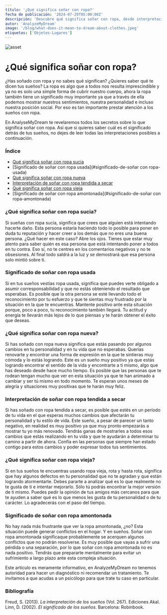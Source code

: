 ```yaml
---
título: '¿Qué significa soñar con ropa?'
fecha de publicación: '2024-07-29T05:00:00Z'
descripción: 'Descubre qué significa soñar con ropa, desde interpretaciones de ropa sucia hasta ropa nueva amontonada.'
autor: 'AnalyzeMyDream'
image: '/blog/what-does-it-mean-to-dream-about-clothes.jpeg'
etiquetas: ['Objetos-Lugares']
---
```


![asset](/blog/what-does-it-mean-to-dream-about-clothes.jpeg)

# ¿Qué significa soñar con ropa?

¿Has soñado con ropa y no sabes qué significan? ¿Quieres saber qué te dicen tus sueños? La ropa es algo que a todos nos resulta imprescindible y ya no es solo una simple forma de cubrir nuestro cuerpo, ahora la ropa también tiene un significado muy importante ya que a través de ella podemos mostrar nuestros sentimientos, nuestra personalidad e incluso nuestra posición social. Por eso es tan importante prestar atención a los sueños con ropa.

En AnalyseMyDream te revelaremos todos los secretos sobre lo que significa soñar con ropa. Así que si quieres saber cuál es el significado detrás de tus sueños, no dejes de leer todas las interpretaciones posibles a continuación.

### Índice

- [Qué significa soñar con ropa sucia](#que-significa-soñar-con-ropa-sucia)
- [Significado de soñar con ropa usada](#significado-de-soñar con ropa-usada)
- [Qué significa soñar con ropa nueva](#que-significa-soñar-con-ropa-nueva)
- [Interpretación de soñar con ropa tendida a secar](#interpretación-de-soñar-con-ropa-tendida)
- [Qué significa soñar con ropa vieja](#que-significa-soñar-con-ropa-vieja)
- [Significado de soñar con ropa amontonada](#significado-de-soñar con ropa-amontonada)

### ¿Qué significa soñar con ropa sucia?

Si sueñas con ropa sucia, significa que crees que alguien está intentando hacerte daño. Esta persona estaría haciendo todo lo posible para poner en duda tu reputación y hacer creer a los demás que no eres una buena persona. ¿Qué hacer en este caso? Abre los ojos. Tienes que estar muy atento para saber quién es esa persona que está intentando poner a todos en tu contra. Eso sí, no te centres en los comentarios negativos y no te obsesiones. Al final todo saldrá a la luz y se demostrará que esa persona solo mintió sobre ti.

### Significado de soñar con ropa usada

Si en tus sueños vestías ropa usada, significa que puedes verte obligado a asumir corresponsabilidad y que no estás obteniendo el resultado que esperabas. Es posible que la otra persona se esté llevando todo el reconocimiento por tu esfuerzo y que te sientas muy frustrado por la situación en la que te encuentras. Mantente positivo ante esta situación porque, poco a poco, tu reconocimiento también llegará. Tu actitud y energía te llevarán más lejos de lo que piensas y te harán obtener el éxito que deseas.

### ¿Qué significa soñar con ropa nueva?

Si has soñado con ropa nueva significa que estás pasando por algunos cambios en tu personalidad y en tu vida que no esperabas. Querías renovarte y encontrar una forma de expresión en la que te sintieras muy cómoda y lo estás logrando. Este es un sueño muy positivo ya que estás logrando encontrar el sentido de la vida y encontrarte a ti mismo, algo que has deseado desde hace mucho tiempo. Es posible que las personas que te rodean tengan mucho que ver en esta situación ya que te han animado a cambiar y ser tú mismo en todo momento. Te esperan unos meses de alegría y situaciones muy positivas que te harán muy feliz.

### Interpretación de soñar con ropa tendida a secar

Si has soñado con ropa tendida a secar, es posible que estés en un período de tu vida en el que esperas muchos cambios que afectarán tu personalidad y tu estilo de vida. Este sueño, a pesar de parecer un tanto negativo, en realidad es muy positivo ya que muy pronto empezarás a mostrar tu yo más renovado. Tendrás ganas de mostrarles a todos esos cambios que estás realizando en tu vida y que te ayudarán a determinar tu camino a partir de ahora. Confía en las personas que siempre han estado contigo para estos cambios y poder expresar todos tus sentimientos.

### ¿Qué significa soñar con ropa vieja?

Si en tus sueños te encuentras usando ropa vieja, rota y hasta rota, significa que hay algunos defectos en tu personalidad que no te agradan y que están logrando atormentarte. Debes pararte a analizar qué es lo que realmente no te gusta de ti e intentar mejorarlo. Sólo tú podrás encontrar la mejor versión de ti mismo. Puedes pedir la opinión de tus amigos más cercanos para que te ayuden a saber qué es lo que menos les gusta de tu personalidad o de tu carácter. Lo agradecerás con el paso del tiempo.

### Significado de soñar con ropa amontonada

No hay nada más frustrante que ver la ropa amontonada, ¿no? Esta situación puede generar conflictos en el hogar. Y en sueños. Soñar con ropa amontonada significaque probablemente se acerquen algunos conflictos que no podrán resolverse. Es muy posible que vayas a sufrir una pérdida o una separación, por lo que soñar con ropa amontonada no es nada positivo. Tendrás que prepararte mentalmente para evitar un sufrimiento a largo plazo ante esta compleja situación.

Este artículo es meramente informativo, en AnalyzeMyDream no tenemos autoridad para hacer un diagnóstico ni recomendar un tratamiento. Te invitamos a que acudas a un psicólogo para que trate tu caso en particular.

### Bibliografía

Freud, S. (2013). *La interpretación de los sueños* (Vol. 267). Ediciones Akal. 
Linn, D. (2002). *El significado de los sueños*. Barcelona: Robinbook.